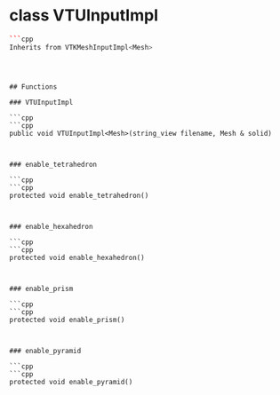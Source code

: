 # class VTUInputImpl


```cpp
```cpp
Inherits from VTKMeshInputImpl<Mesh>
```
```



## Functions

### VTUInputImpl

```cpp
```cpp
public void VTUInputImpl<Mesh>(string_view filename, Mesh & solid)
```
```


### enable_tetrahedron

```cpp
```cpp
protected void enable_tetrahedron()
```
```


### enable_hexahedron

```cpp
```cpp
protected void enable_hexahedron()
```
```


### enable_prism

```cpp
```cpp
protected void enable_prism()
```
```


### enable_pyramid

```cpp
```cpp
protected void enable_pyramid()
```
```





